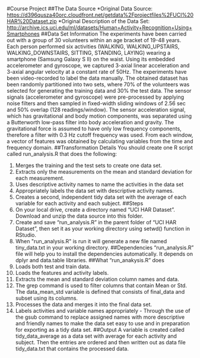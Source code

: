 #Course Project
##The Data Source
*Original Data Source: https://d396qusza40orc.cloudfront.net/getdata%2Fprojectfiles%2FUCI%20HAR%20Dataset.zip
*Original Description of the Data Set: http://archive.ics.uci.edu/ml/datasets/Human+Activity+Recognition+Using+Smartphones
##Data Set Information
	The experiments have been carried out with a group of 30 volunteers within an age bracket of 19-48 years. Each person performed six activities (WALKING, WALKING_UPSTAIRS, WALKING_DOWNSTAIRS, SITTING, STANDING, LAYING) wearing a smartphone (Samsung Galaxy S II) on the waist. Using its embedded accelerometer and gyroscope, we captured 3-axial linear acceleration and 3-axial angular velocity at a constant rate of 50Hz. The experiments have been video-recorded to label the data manually. The obtained dataset has been randomly partitioned into two sets, where 70% of the volunteers was selected for generating the training data and 30% the test data. 
	The sensor signals (accelerometer and gyroscope) were pre-processed by applying noise filters and then sampled in fixed-width sliding windows of 2.56 sec and 50% overlap (128 readings/window). The sensor acceleration signal, which has gravitational and body motion components, was separated using a Butterworth low-pass filter into body acceleration and gravity. The gravitational force is assumed to have only low frequency components, therefore a filter with 0.3 Hz cutoff frequency was used. From each window, a vector of features was obtained by calculating variables from the time and frequency domain.
##Transformation Details
You should create one R script called run_analysis.R that does the following:
1.	Merges the training and the test sets to create one data set.
2.	Extracts only the measurements on the mean and standard deviation for each measurement.
3.	Uses descriptive activity names to name the activities in the data set
4.	Appropriately labels the data set with descriptive activity names.
5.	Creates a second, independent tidy data set with the average of each variable for each activity and each subject.
##Steps 
1.	On your local drive, create a directory named “UCI HAR Dataset”. Download and unzip the data source into this folder. 
2.	Create and save “run_analysis.R” in the parent folder of “UCI HAR Dataset”, then set it as your working directory using setwd() function in RStudio.
3.	When "run_analysis.R" is run it will generate a new file named tiny_data.txt in your working directory.
##Dependencies
“run_analysis.R” file will help you to install the dependencies automatically. It depends on dplyr and data.table libraries.
##What “run_anakysis.R” does
1.	Loads both test and train data.
2.	Loads the features and activity labels.
3.	Extracts the mean and standard deviation column names and data.
4.	The grep command is used to filter columns that contain Mean or Std.  The data_mean_std variable is defined that consists of final_data and subset using its columns.
5.	Processes the data and merges it into the final data set.
6.	Labels activities and variable names appropriately - Through the use of the gsub command to replace assigned names with more descriptive and friendly names to make the data set easy to use and in preparation for exporting as a tidy data set.
##Output
A variable is created called tidy_data_average as a data set with average for each activity and subject. Then the entries are ordered and then written out as data file tidy_data.txt that contains the processed data.


